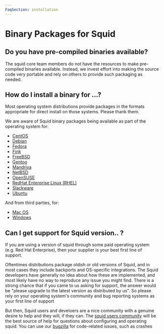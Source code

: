 ```yaml
---
FaqSection: installation
---
```

# Binary Packages for Squid

## Do you have pre-compiled binaries available?

The squid core team members do not have the resources to make
pre-compiled binaries available. Instead, we invest effort into making
the source code very portable and rely on others to provide such
packaging as needed.

## How do I install a binary for ...?

Most operating system distributions provide packages in the formats
appropriate for direct install on those systems. Please thank them.

We are aware of Squid binary packages being available as part of the 
operating system for:
* [CentOS](/KnowledgeBase/CentOS)
* [Debian](/KnowledgeBase/Debian)
* [Fedora](/KnowledgeBase/Fedora)
* [Fink](/KnowledgeBase/Fink)
* [FreeBSD](/KnowledgeBase/FreeBSD)
* [Gentoo](/KnowledgeBase/Gentoo)
* [Mandriva](/KnowledgeBase/Mandriva)
* [NetBSD](/KnowledgeBase/NetBSD)
* [OpenSUSE](/KnowledgeBase/OpenSUSE)
* [RedHat Enterprise Linux (RHEL)](/KnowledgeBase/RedHat)
* [Slackware](/KnowledgeBase/Slackware)
* [Ubuntu](/KnowledgeBase/Ubuntu)

And from third parties, for:
* [Mac OS](/KnowledgeBase/MacOs)
* [Windows](/KnowledgeBase/Windows)

## Can I get support for Squid version.. ?

If you are using a version of squid through some paid operating system
(e.g. Red Hat Enterprise), then your supplier is your best first line
of support.

Oftentimes distributions package oldish or old versions of Squid, and
in most cases they include backports and OS-specific integrations. The
Squid developers have generally no idea about how these are implemented, and
most likely have no way to reproduce any issue you might find.
There is a strong chance that if you came to us asking for support, the
answer would be "please upgrade to the latest version as distributed by us".
So please rely on your operating system's community and bug reporting
systems as your first line of support

But then, Squid users and develoers are a nice community with a genuine
desire to help and they will, if they can.
The
[squid users community](http://www.squid-cache.org/Support/mailing-lists.html#squid-users)
will be the best source of help for questions about configuring and operating
squid.
You can use our [bugzilla](https://bugs.squid-cache.org/) for code-related
issues, such as crashes
